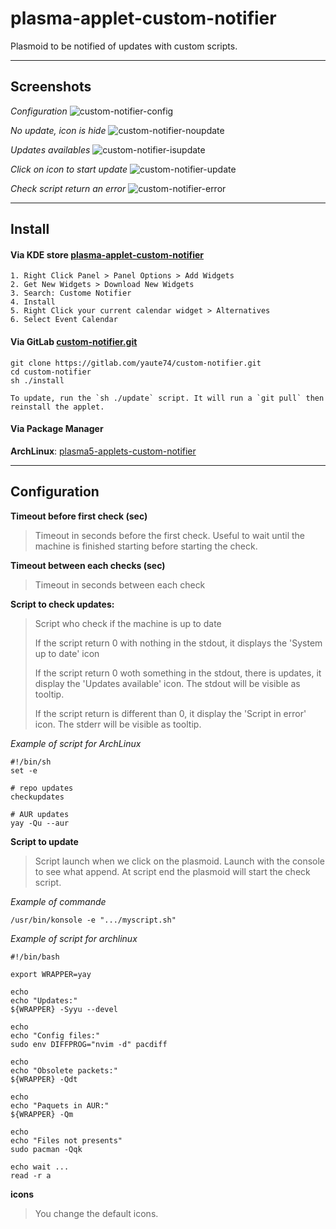 # plasma-applet-custom-notifier

Plasmoid to be notified of updates with custom scripts.

----
## Screenshots

*Configuration*
![custom-notifier-config](/uploads/-/system/temp/6ae3de380a552162da4c0b0931524fa7/custom-notifier-config.png)

*No update, icon is hide*
![custom-notifier-noupdate](/uploads/-/system/temp/63ab1cb2e94a8a75574691867a16b6cd/custom-notifier-noupdate.png)

*Updates availables*
![custom-notifier-isupdate](/uploads/-/system/temp/4656d5e400c6e6182cb36195f4859ff9/custom-notifier-isupdate.png)

*Click on icon to start update*
![custom-notifier-update](/uploads/-/system/temp/f1f516b61855cbe03a04f4b985053820/custom-notifier-update.png)

*Check script return an error*
![custom-notifier-error](/uploads/-/system/temp/6a26eef577bd9905b73f20f702ace9f8/custom-notifier-error.png)


----
## Install

#### Via KDE store [plasma-applet-custom-notifier](https://store.kde.org/p/xxx/)
	1. Right Click Panel > Panel Options > Add Widgets
	2. Get New Widgets > Download New Widgets
	3. Search: Custome Notifier
	4. Install
	5. Right Click your current calendar widget > Alternatives
	6. Select Event Calendar


#### Via GitLab [custom-notifier.git](https://gitlab.com/yaute74/custom-notifier.git)

	git clone https://gitlab.com/yaute74/custom-notifier.git
	cd custom-notifier
	sh ./install

	To update, run the `sh ./update` script. It will run a `git pull` then reinstall the applet.

#### Via Package Manager

**ArchLinux**: [plasma5-applets-custom-notifier](https://aur.archlinux.org/packages/plasma5-applets-custom-notifier)

----
## Configuration
**Timeout before first check (sec)**
> Timeout in seconds before the first check. Useful to wait until the machine is finished starting before starting the check.
    
**Timeout between each checks (sec)**
> Timeout in seconds between each check

**Script to check updates:**
> Script who check if the machine is up to date
>
>If the script return 0 with nothing in the stdout, it displays the 'System up to date' icon
>
>If the script return 0 woth something in the stdout, there is updates, it display the 'Updates available' icon. The stdout will be visible as tooltip.
>
>If the script return is different than 0, it display the 'Script in error' icon. The stderr will be visible as tooltip.

*Example of script for ArchLinux*

    #!/bin/sh
    set -e

    # repo updates
    checkupdates

    # AUR updates
    yay -Qu --aur

**Script to update**
> Script launch when we click on the plasmoid. Launch with the console to see what append. At script end the plasmoid will start the check script.

*Example of commande*

    /usr/bin/konsole -e ".../myscript.sh"

*Example of script for archlinux*

    #!/bin/bash

    export WRAPPER=yay

    echo
    echo "Updates:"
    ${WRAPPER} -Syyu --devel

    echo
    echo "Config files:"
    sudo env DIFFPROG="nvim -d" pacdiff

    echo
    echo "Obsolete packets:"
    ${WRAPPER} -Qdt

    echo
    echo "Paquets in AUR:"
    ${WRAPPER} -Qm

	echo
	echo "Files not presents"
	sudo pacman -Qqk

    echo wait ...
    read -r a



**icons**
>You change the default icons.

